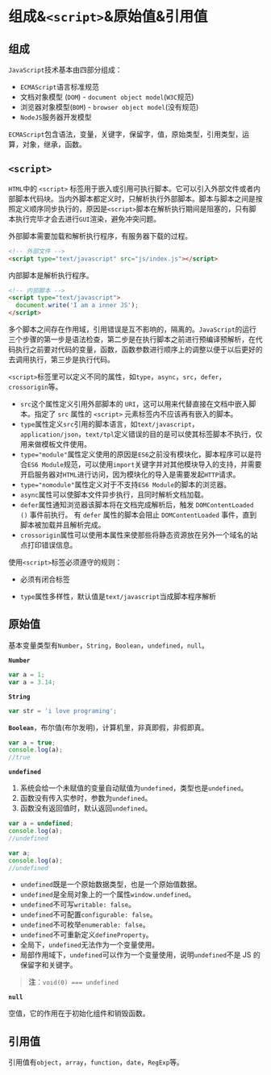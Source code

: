# 组成&`<script>`&原始值&引用值



## 组成

`JavaScript`技术基本由四部分组成：

- `ECMAScript`语言标准规范
- 文档对象模型 (`DOM`) - `document object model`(`W3C`规范)
- 浏览器对象模型(`BOM`) - `browser object model`(没有规范)
- `NodeJS`服务器开发模型

`ECMAScript`包含语法，变量，关键字，保留字，值，原始类型，引用类型，运算，对象，继承，函数。



## `<script>`

`HTML`中的 `<script>` 标签用于嵌入或引用可执行脚本。它可以引入外部文件或者内部脚本代码块。当内外脚本都定义时，只解析执行外部脚本。脚本与脚本之间是按照定义顺序同步执行的，原因是`<script>`脚本在解析执行期间是阻塞的，只有脚本执行完毕才会去进行`GUI`渲染，避免冲突问题。

外部脚本需要加载和解析执行程序，有服务器下载的过程。

```html
<!-- 外部文件 -->
<script type="text/javascript" src="js/index.js"></script>
```

内部脚本是解析执行程序。

```html
<!-- 内部脚本 -->
<script type="text/javascript">
  document.write('I am a inner JS');
</script>
```

多个脚本之间存在作用域，引用错误是互不影响的，隔离的。`JavaScript`的运行三个步骤的第一步是语法检查，第二步是在执行脚本之前进行预编译预解析，在代码执行之前要对代码的变量，函数，函数参数进行顺序上的调整以便于以后更好的去调用执行，第三步是执行代码。

`<script>`标签里可以定义不同的属性，如`type`，`async`，`src`，`defer`，`crossorigin`等。

- `src`这个属性定义引用外部脚本的 `URI`，这可以用来代替直接在文档中嵌入脚本。指定了 `src` 属性的 `<script>` 元素标签内不应该再有嵌入的脚本。
- `type`属性定义`src`引用的脚本语言，如`text/javascript`，`application/json`，`text/tpl`定义错误的目的是可以使其标签脚本不执行，仅用来做模板文件使用。
- `type="module"`属性定义使用的原因是`ES6`之前没有模块化，脚本程序可以是符合`ES6 Module`规范，可以使用`import`关键字并对其他模块导入的支持，并需要开启服务器对`HTML`进行访问，因为模块化的导入是需要发起`HTTP`请求。
- `type="nomodule"`属性定义对于不支持`ES6 Module`的脚本的浏览器。
- `async`属性可以使脚本文件异步执行，且同时解析文档加载。
- `defer`属性通知浏览器该脚本将在文档完成解析后，触发 `DOMContentLoaded ()` 事件前执行。 有 `defer` 属性的脚本会阻止 `DOMContentLoaded` 事件，直到脚本被加载并且解析完成。
- `crossorigin`属性可以使用本属性来使那些将静态资源放在另外一个域名的站点打印错误信息。

使用`<script>`标签必须遵守的规则：

- 必须有闭合标签

- `type`属性多样性，默认值是`text/javascript`当成脚本程序解析

  

## 原始值

基本变量类型有`Number`，`String`，`Boolean`，`undefined`，`null`。

**`Number`**

```js
var a = 1;
var a = 3.14;
```

**`String`**

```js
var str = 'i love programing';
```

**`Boolean`**，布尔值(布尔发明)，计算机里，非真即假，非假即真。

```js
var a = true;
console.log(a);
//true
```

**`undefined`**

1. 系统会给一个未赋值的变量自动赋值为`undefined`，类型也是`undefined`。
2. 函数没有传入实参时，参数为`undefined`。
3. 函数没有返回值时，默认返回`undefined`。

```js
var a = undefined;
console.log(a);
//undefined
```

```js
var a;
console.log(a);
//undefined
```

- `undefined`既是一个原始数据类型，也是一个原始值数据。
- `undefined`是全局对象上的一个属性`window.undefined`。
- `undefined`不可写`writable: false`。
- `undefined`不可配置`configurable: false`。
- `undefined`不可枚举`enumerable: false`。
- `undefined`不可重新定义`defineProperty`。
- 全局下，`undefined`无法作为一个变量使用。
- 局部作用域下，`undefined`可以作为一个变量使用，说明`undefined`不是 JS 的保留字和关键字。

> **注**：`void(0) === undefined`



**`null`**

空值，它的作用在于初始化组件和销毁函数。

## 引用值

引用值有`object`，`array`，`function`，`date`，`RegExp`等。

